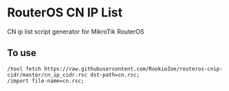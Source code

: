# RouterOS CN IP List

CN ip list script generator for MikroTik RouterOS

## To use

```Ros Shell
/tool fetch https://raw.githubusercontent.com/RookieZoe/routeros-cnip-cidr/master/cn_ip_cidr.rsc dst-path=cn.rsc;
/import file-name=cn.rsc;
```
